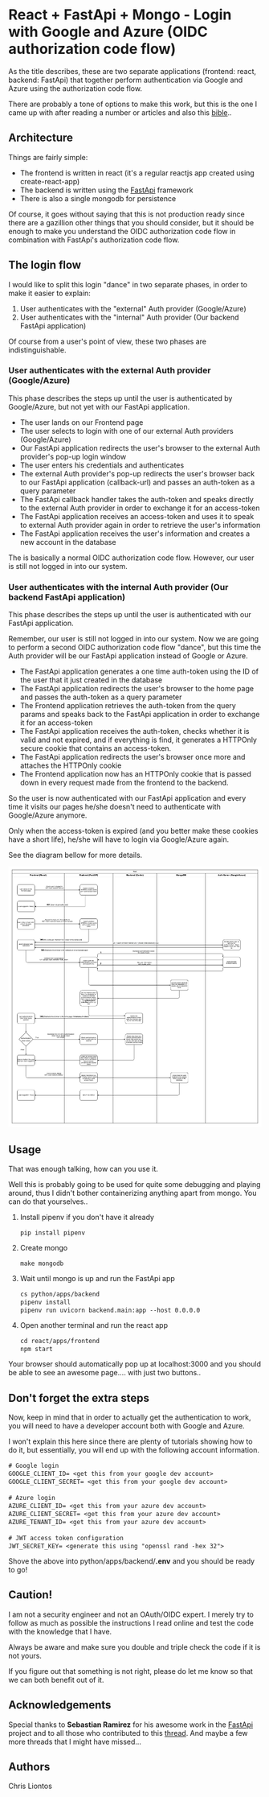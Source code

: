 # React + FastApi + Mongo - Login with Google and Azure (OIDC authorization code flow)

As the title describes, these are two separate applications (frontend: react, backend: FastApi) that together perform authentication via Google and Azure using the authorization code flow.

There are probably a tone of options to make this work, but this is the one I came up with after reading a number or articles and also this [bible](https://github.com/tiangolo/fastapi/issues/12)..

## Architecture

Things are fairly simple:
* The frontend is written in react (it's a regular reactjs app created using create-react-app)
* The backend is written using the [FastApi](https://fastapi.tiangolo.com/) framework
* There is also a single mongodb for persistence

Of course, it goes without saying that this is not production ready since there are a gazillion other things that you should consider, but it should be enough to make you understand the OIDC authorization code flow in combination with FastApi's authorization code flow.

## The login flow

I would like to split this login "dance" in two separate phases, in order to make it easier to explain:
1. User authenticates with the "external" Auth provider (Google/Azure)
2. User authenticates with the "internal" Auth provider (Our backend FastApi application)

Of course from a user's point of view, these two phases are indistinguishable.

### User authenticates with the external Auth provider (Google/Azure)
This phase describes the steps up until the user is authenticated by Google/Azure, but not yet with our FastApi application.
* The user lands on our Frontend page
* The user selects to login with one of our external Auth providers (Google/Azure)
* Our FastApi application redirects the user's browser to the external Auth provider's pop-up login window
* The user enters his credentials and authenticates
* The external Auth provider's pop-up redirects the user's browser back to our FastApi application (callback-url) and passes an auth-token as a query parameter
* The FastApi callback handler takes the auth-token and speaks directly to the external Auth provider in order to exchange it for an access-token
* The FastApi application receives an access-token and uses it to speak to external Auth provider again in order to retrieve the user's information
* The FastApi application receives the user's information and creates a new account in the database

The is basically a normal OIDC authorization code flow. However, our user is still not logged in into our system.

### User authenticates with the internal Auth provider (Our backend FastApi application)
This phase describes the steps up until the user is authenticated with our FastApi application.

Remember, our user is still not logged in into our system. Now we are going to perform a second OIDC authorization code flow "dance", but this time the Auth provider will be our FastApi application instead of Google or Azure.

* The FastApi application generates a one time auth-token using the ID of the user that it just created in the database
* The FastApi application redirects the user's browser to the home page and passes the auth-token as a query parameter
* The Frontend application retrieves the auth-token from the query params and speaks back to the FastApi application in order to exchange it for an access-token
* The FastApi application receives the auth-token, checks whether it is valid and not expired, and if everything is find, it generates a HTTPOnly secure cookie that contains an access-token.
* The FastApi application redirects the user's browser once more and attaches the HTTPOnly cookie
* The Frontend application now has an HTTPOnly cookie that is passed down in every request made from the frontend to the backend.

So the user is now authenticated with our FastApi application and every time it visits our pages he/she doesn't need to authenticate with Google/Azure anymore.

Only when the access-token is expired (and you better make these cookies have a short life), he/she will have to login via Google/Azure again.

See the diagram bellow for more details.

![login](images/Login.jpg)

## Usage

That was enough talking, how can you use it.

Well this is probably going to be used for quite some debugging and playing around, thus I didn't bother containerizing anything apart from mongo. You can do that yourselves..

1. Install pipenv if you don't have it already
	```
	pip install pipenv
	```

2. Create mongo
	```
	make mongodb
	```

3. Wait until mongo is up and run the FastApi app
	```
	cs python/apps/backend
	pipenv install
	pipenv run uvicorn backend.main:app --host 0.0.0.0
	```

4. Open another terminal and run the react app
	```
	cd react/apps/frontend
	npm start
	```

Your browser should automatically pop up at localhost:3000 and you should be able to see an awesome page.... with just two buttons..

## Don't forget the extra steps

Now, keep in mind that in order to actually get the authentication to work, you will need to have a developer account both with Google and Azure.

I won't explain this here since there are plenty of tutorials showing how to do it, but essentially, you will end up with the following account information.

```
# Google login
GOOGLE_CLIENT_ID= <get this from your google dev account>
GOOGLE_CLIENT_SECRET= <get this from your google dev account>

# Azure login
AZURE_CLIENT_ID= <get this from your azure dev account>
AZURE_CLIENT_SECRET= <get this from your azure dev account>
AZURE_TENANT_ID= <get this from your azure dev account>

# JWT access token configuration
JWT_SECRET_KEY= <generate this using "openssl rand -hex 32">
```

Shove the above into  python/apps/backend/**.env** and you should be ready to go!

## Caution!

I am not a security engineer and not an OAuth/OIDC expert. I merely try to follow as much as possible the instructions I read online and test the code with the knowledge that I have.

Always be aware and make sure you double and triple check the code if it is not yours.

If you figure out that something is not right, please do let me know so that we can both benefit out of it.

## Acknowledgements
Special thanks to **Sebastian Ramirez** for his awesome work in the [FastApi](https://fastapi.tiangolo.com/) project and to all those who contributed to this [thread](https://github.com/tiangolo/fastapi/issues/12). And maybe a few more threads that I might have missed...

## Authors
Chris Liontos
